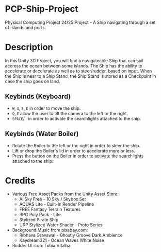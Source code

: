 # PCP-Ship-Project
 Physical Computing Project 24/25 Project - A Ship navigating through a set of islands and ports.

# Description
In this Unity 3D Project, you will find a navigateable Ship that can sail accross the ocean between some islands. The Ship has the ability to accelerate or decelerate as well as to steer/rudder, based on input. When the Ship is near to a Ship Stand, the Ship Stand is stored as a Checkpoint in case the ship goes on land.

## Keybinds (Keyboard)
- `W`, `A`, `S`, `D` in order to move the ship.
- `Q`, `E` allow the user to tilt the camera to the left or the right.
- `SPACE`/` ` in order to activate the searchlights attached to the ship.

## Keybinds (Water Boiler)
- Rotate the Boiler to the left or the right in order to steer the ship.
- Lift or drop the Boiler's lid in order to accelerate more or less.
- Press the button on the Boiler in order to activate the searchlights attached to the ship.

# Credits
- Various Free Asset Packs from the Unity Asset Store:
  - AllSky Free - 10 Sky / Skybox Set
  - AQUAS Lite - Built-In Render Pipeline
  - FREE Fantasy Terrain Textures
  - RPG Poly Pack - Lite
  - Stylized Pirate Ship
  - URP Stylized Water Shader - Proto Series
- Background Music from pixabay.com:
  - Ribhava Gravawal - Ghostly Groove Dark Ambience
  - Kaydream321 - Ocean Waves White Noise
- Rudder UI icon: Tobia Vitalba
